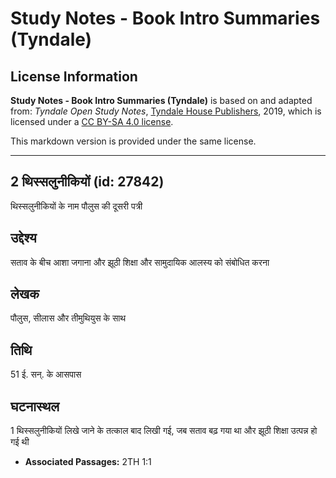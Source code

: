 # Study Notes - Book Intro Summaries (Tyndale)

## License Information

**Study Notes - Book Intro Summaries (Tyndale)** is based on and adapted from: _Tyndale Open Study Notes_, [Tyndale House Publishers](https://tyndaleopenresources.com/), 2019, which is licensed under a [CC BY-SA 4.0 license](https://creativecommons.org/licenses/by-sa/4.0/legalcode.en).

This markdown version is provided under the same license.



--------------------------------

## 2 थिस्सलुनीकियों (id: 27842)

थिस्सलुनीकियों के नाम पौलुस की दूसरी पत्री

उद्देश्य
--------

सताव के बीच आशा जगाना और झूठी शिक्षा और सामुदायिक आलस्य को संबोधित करना

लेखक
----

पौलुस, सीलास और तीमुथियुस के साथ

तिथि
----

51 ई. सन्. के आसपास

घटनास्थल
--------

1 थिस्सलुनीकियों लिखे जाने के तत्काल बाद लिखी गई, जब सताव बढ़ गया था और झूठी शिक्षा उत्पन्न हो गई थी

* **Associated Passages:** 2TH 1:1

